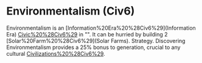 # Environmentalism (Civ6)

Environmentalism is an [Information%20Era%20%28Civ6%29](Information Era) [Civic%20%28Civ6%29](civic) in "". It can be hurried by building 2 [Solar%20Farm%20%28Civ6%29](Solar Farms).
Strategy.
Discovering Environmentalism provides a 25% bonus to generation, crucial to any cultural [Civilizations%20%28Civ6%29](civilizations).